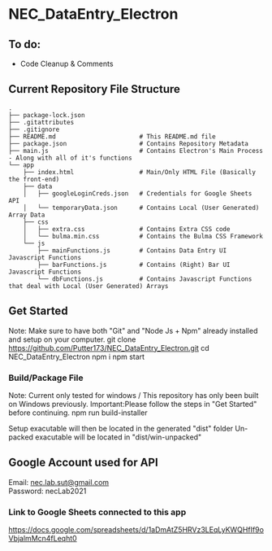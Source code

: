 # NEC_DataEntry_Electron

## To do:
* Code Cleanup & Comments

## Current Repository File Structure

    .
    ├── package-lock.json
    ├── .gitattributes
    ├── .gitignore
    ├── README.md                       # This README.md file
    ├── package.json                    # Contains Repository Metadata
    ├── main.js                         # Contains Electron's Main Process - Along with all of it's functions
    └── app
        ├── index.html                  # Main/Only HTML File (Basically the front-end)
        ├── data
        │   ├── googleLoginCreds.json   # Credentials for Google Sheets API
        │   └── temporaryData.json      # Contains Local (User Generated) Array Data
        ├── css
        │   ├── extra.css               # Contains Extra CSS code
        │   └── bulma.min.css           # Contains the Bulma CSS Framework
        └── js
            ├── mainFunctions.js        # Contains Data Entry UI Javascript Functions
            ├── barFunctions.js         # Contains (Right) Bar UI Javascript Functions
            └── dbFunctions.js          # Contains Javascript Functions that deal with Local (User Generated) Arrays
            
## Get Started
Note: Make sure to have both "Git" and "Node Js + Npm" already installed and setup on your computer.
    git clone https://github.com/Putter173/NEC_DataEntry_Electron.git
    cd NEC_DataEntry_Electron
    npm i
    npm start
### Build/Package File
Note: Current only tested for windows  / This repository has only been built on Windows previously.
Important:Please follow the steps in "Get Started" before continuing.
    npm run build-installer

Setup exacutable will then be located in the generated "dist" folder
Un-packed exacutable will be located in "dist/win-unpacked"
    
   
## Google Account used for API
Email: nec.lab.sut@gmail.com <br />
Password: necLab2021

### Link to Google Sheets connected to this app
https://docs.google.com/spreadsheets/d/1aDmAtZ5HRVz3LEqLyKWQHfIf9oVbjalmMcn4fLeqht0
